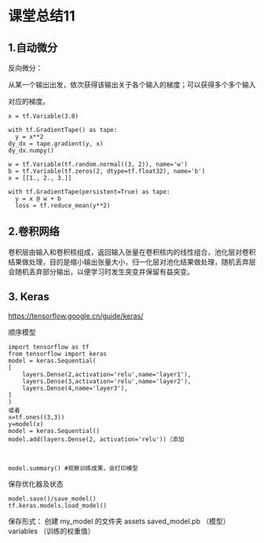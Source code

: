 # 课堂总结11

## 1.自动微分

反向微分：

​		从某一个输出出发，依次获得该输出关于各个输入的梯度；可以获得多个多个输入

对应的梯度。

```
x = tf.Variable(3.0)

with tf.GradientTape() as tape:
  y = x**2
dy_dx = tape.gradient(y, x)
dy_dx.numpy()

w = tf.Variable(tf.random.normal((3, 2)), name='w')
b = tf.Variable(tf.zeros(2, dtype=tf.float32), name='b')
x = [[1., 2., 3.]]

with tf.GradientTape(persistent=True) as tape:
  y = x @ w + b
  loss = tf.reduce_mean(y**2)
```

## 2.卷积网络

​		卷积层由输入和卷积核组成，返回输入张量在卷积核内的线性组合，池化层对卷积结果做处理，目的是缩小输出张量大小，归一化层对池化结果做处理，随机丢弃层会随机丢弃部分输出，以便学习时发生突变并保留有益突变。

## 3. Keras

https://tensorflow.google.cn/guide/keras/

顺序模型

```
import tensorflow as tf
from tensorflow import keras
model = keras.Sequential(
[
    layers.Dense(2,activation='relu',name='layer1'),
    layers.Dense(3,activation='relu',name='layer2'),
    layers.Dense(4,name='layer3'),
]
)
或者
x=tf.ones((3,3))
y=model(x)
model = keras.Sequential()
model.add(layers.Dense(2, activation='relu'))（添加



model.summary() #观察训练成果，会打印模型
```

保存优化器及状态

```
model.save()/save_model()
tf.keras.models.load_model()
```

保存形式：
	创建 my_model 的文件夹
		assets
		saved_model.pb （模型）
		variables （训练的权重值）